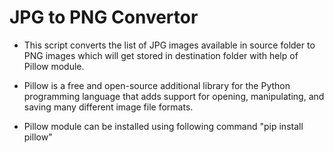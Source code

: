 # JPG to PNG Convertor

* This script converts the list of JPG images available in source folder to PNG images
which will get stored in destination folder with help of Pillow module.

* Pillow is a free and open-source additional library for the Python programming language 
that adds support for opening, manipulating, and saving many different image file formats.

* Pillow module can be installed using following command "pip install pillow"
